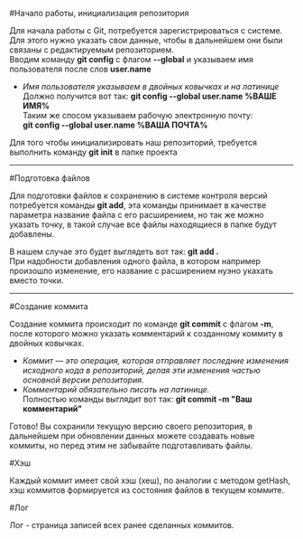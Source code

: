 #Начало работы, инициализация репозитория

Для начала работы с Git, потребуется зарегистрироваться с системе. Для этого нужно указать свои данные, чтобы в дальнейшем они были связаны с редактируемым репозиторием.  
Вводим команду **git config** с флагом **--global** и указываем имя пользователя после слов **user.name**  
* _Имя пользователя указываем в двойных ковычках и на латинице_  
Должно получится вот так: **git config --global user.name %ВАШЕ ИМЯ%**  
Таким же спосом указываем рабочую электронную почту:  
**git config --global user.name %ВАША ПОЧТА%**

Для того чтобы инициализировать наш репозиторий, требуется выполнить команду **git init** в папке проекта  

---
#Подготовка файлов

Для подготовки файлов к сохранению в системе контроля версий потребуется команды **git add**, эта команды принимает в качестве параметра название файла с его расширением, но так же можно указать точку, в такой случае все файлы находящиеся в папке будут добавлены.  

В нашем случае это будет выглядеть вот так: **git add .**  
При надобности добавления одного файла, в котором например произошло изменение, его название с расширением нуэно укахать вместо точки.  

---
#Создание коммита

Создание коммита происходит по команде **git commit** с флагом **-m**, после которого можно указать комментарий к созданному коммиту в двойных ковычках.
* _Коммит — это операция, которая отправляет последние изменения исходного кода в репозиторий, делая эти изменения частью основной версии репозитория._  
* _Комментарий обязательно писать на латинице._  
Полностью команды выглядит вот так: **git commit -m "Ваш комментарий"**  

Готово! Вы сохранили текущую версию своего репозитория, в дальнейшем при обновлении данных можете создавать новые коммиты, но перед этим не забывайте подготавливать файлы.

#Хэш

Каждый коммит имеет свой хэш (хеш), по аналогии с методом getHash, хэш коммитов формируется из состояния файлов в текущем коммите.

#Лог

Лог - страница записей всех ранее сделанных коммитов.